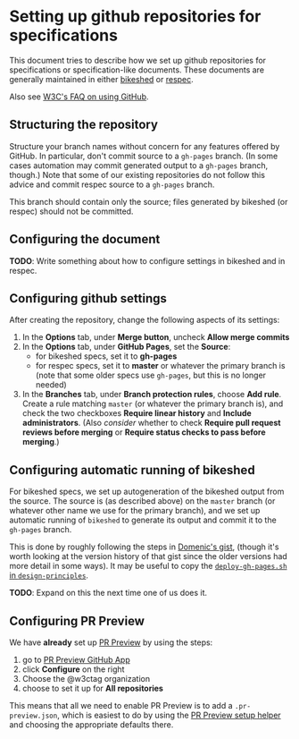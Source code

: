 # Setting up github repositories for specifications

This document tries to describe how we set up github repositories
for specifications or specification-like documents.
These documents are generally maintained in either
[bikeshed](https://github.com/tabatkins/bikeshed/)
or
[respec](https://github.com/w3c/respec/).

Also see [W3C's FAQ on using GitHub](https://w3c.github.io/faq.html).

## Structuring the repository

Structure your branch names without concern for any features offered by GitHub.  In particular, don't commit source to a `gh-pages` branch.  (In some cases automation may commit generated output to a `gh-pages` branch, though.)  Note that some of our existing repositories do not follow this advice and commit respec source to a `gh-pages` branch.

This branch should contain only the source; files generated by bikeshed (or respec) should not be committed.

## Configuring the document

**TODO**: Write something about how to configure settings in bikeshed and in respec.

## Configuring github settings

After creating the repository, change the following aspects of its settings:
1. In the **Options** tab, under **Merge button**, uncheck **Allow merge commits**
2. In the **Options** tab, under **GitHub Pages**, set the **Source**:
   * for bikeshed specs, set it to **gh-pages**
   * for respec specs, set it to **master** or whatever the primary branch is (note that some older specs use `gh-pages`, but this is no longer needed)
3. In the **Branches** tab, under **Branch protection rules**, choose **Add rule**.  Create a rule matching `master` (or whatever the primary branch is), and check the two checkboxes **Require linear history** and **Include administrators**.  (Also *consider* whether to check **Require pull request reviews before merging** or **Require status checks to pass before merging**.)

## Configuring automatic running of bikeshed

For bikeshed specs, we set up autogeneration of the bikeshed output from the source.
The source is (as described above) on the `master` branch (or whatever other name we use for the primary branch),
and we set up automatic running of `bikeshed` to generate its output and commit it to the `gh-pages` branch.

This is done by roughly following the steps in
[Domenic's gist](https://gist.github.com/domenic/ec8b0fc8ab45f39403dd),
(though it's worth looking at the version history of that gist since the older versions had more detail in some ways).
It may be useful to copy the 
[`deploy-gh-pages.sh` in `design-principles`](https://github.com/w3ctag/design-principles/blob/master/deploy-gh-pages.sh).

**TODO**: Expand on this the next time one of us does it.

## Configuring PR Preview

We have **already** set up [PR Preview](https://github.com/tobie/pr-preview) by using the steps:
1. go to [PR Preview GitHub App](https://github.com/apps/pr-preview)
2. click **Configure** on the right
3. Choose the @w3ctag organization
4. choose to set it up for **All repositories**

This means that all we need to enable PR Preview is to add a `.pr-preview.json`, which is easiest to do by using the [PR Preview setup helper](https://tobie.github.io/pr-preview/config.html) and choosing the appropriate defaults there.
